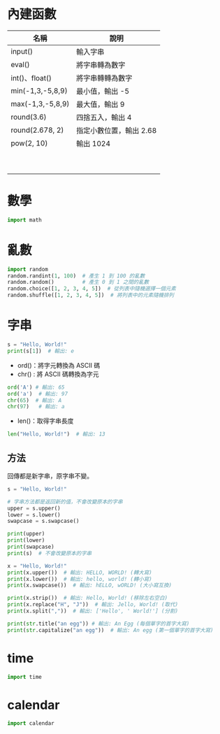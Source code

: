 # 內建函數

| 名稱             | 說明                    |
| ---------------- | ----------------------- |
| input()          | 輸入字串                |
| eval()           | 將字串轉為數字          |
| int()、float()   | 將字串轉轉為數字        |
| min(-1,3,-5,8,9) | 最小值，輸出 -5         |
| max(-1,3,-5,8,9) | 最大值，輸出 9          |
| round(3.6)       | 四捨五入，輸出 4        |
| round(2.678, 2)  | 指定小數位置，輸出 2.68 |
| pow(2, 10)       | 輸出 1024               |
|                  |                         |
|                  |                         |
|                  |                         |
|                  |                         |
|                  |                         |
|                  |                         |
|                  |                         |
|                  |                         |
|                  |                         |

# 數學

```python
import math
```

# 亂數

```python
import random
random.randint(1, 100)  # 產生 1 到 100 的亂數
random.random()         # 產生 0 到 1 之間的亂數
random.choice([1, 2, 3, 4, 5])  # 從列表中隨機選擇一個元素
random.shuffle([1, 2, 3, 4, 5])  # 將列表中的元素隨機排列
```

# 字串

```python
s = "Hello, World!"
print(s[1])  # 輸出: e
```

- ord()：將字元轉換為 ASCII 碼
- chr() : 將 ASCII 碼轉換為字元

```python
ord('A') # 輸出: 65
ord('a')  # 輸出: 97
chr(65)  # 輸出: A
chr(97)   # 輸出: a
```

- len()：取得字串長度

```python
len("Hello, World!")  # 輸出: 13
```

## 方法

回傳都是新字串，原字串不變。

```python
s = "Hello, World!"

# 字串方法都是返回新的值，不會改變原本的字串
upper = s.upper()
lower = s.lower()
swapcase = s.swapcase()

print(upper)
print(lower)
print(swapcase)
print(s)  # 不會改變原本的字串

x = "Hello, World!"
print(x.upper())  # 輸出: HELLO, WORLD! (轉大寫)
print(x.lower())  # 輸出: hello, world! (轉小寫)
print(x.swapcase())  # 輸出: hELLO, wORLD! (大小寫互換)

print(x.strip())  # 輸出: Hello, World! (移除左右空白)
print(x.replace("H", "J"))  # 輸出: Jello, World! (取代)
print(x.split(","))  # 輸出: ['Hello', ' World!'] (分割)

print(str.title("an egg")) # 輸出: An Egg (每個單字的首字大寫)
print(str.capitalize("an egg"))  # 輸出: An egg (第一個單字的首字大寫)
```

# time

```python
import time
```

# calendar

```python
import calendar
```
